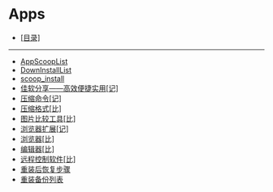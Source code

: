 # Apps
- [[目录]](/)
---
- [AppScoopList](/Apps/AppScoopList)
- [DownInstallList](/Apps/DownInstallList)
- [scoop_install](/Apps/scoop_install)
- [佳软分享——高效便捷实用[记]](/Apps/佳软分享——高效便捷实用[记])
- [压缩命令[记]](/Apps/压缩命令[记])
- [压缩格式[比]](/Apps/压缩格式[比])
- [图片比较工具[比]](/Apps/图片比较工具[比])
- [浏览器扩展[记]](/Apps/浏览器扩展[记])
- [浏览器[比]](/Apps/浏览器[比])
- [编辑器[比]](/Apps/编辑器[比])
- [远程控制软件[比]](/Apps/远程控制软件[比])
- [重装后恢复步骤](/Apps/重装后恢复步骤)
- [重装备份列表](/Apps/重装备份列表)
